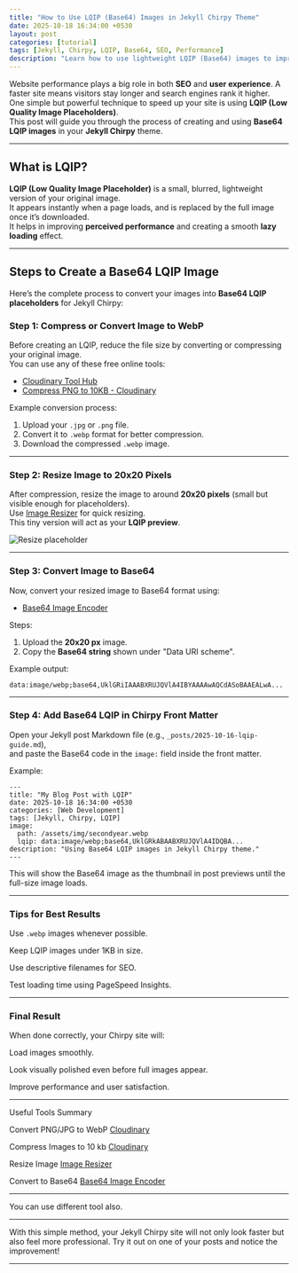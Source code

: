 ```yaml
---
title: "How to Use LQIP (Base64) Images in Jekyll Chirpy Theme"
date: 2025-10-18 16:34:00 +0530
layout: post
categories: [tutorial]
tags: [Jekyll, Chirpy, LQIP, Base64, SEO, Performance]
description: "Learn how to use lightweight LQIP (Base64) images to improve your Jekyll Chirpy site's loading performance."
---
```



Website performance plays a big role in both **SEO** and **user experience**. A faster site means visitors stay longer and search engines rank it higher.  
One simple but powerful technique to speed up your site is using **LQIP (Low Quality Image Placeholders)**.  
This post will guide you through the process of creating and using **Base64 LQIP images** in your **Jekyll Chirpy** theme.

---

##  What is LQIP?

**LQIP (Low Quality Image Placeholder)** is a small, blurred, lightweight version of your original image.  
It appears instantly when a page loads, and is replaced by the full image once it’s downloaded.  
It helps in improving **perceived performance** and creating a smooth **lazy loading** effect.

---

##  Steps to Create a Base64 LQIP Image

Here’s the complete process to convert your images into **Base64 LQIP placeholders** for Jekyll Chirpy:

###  Step 1: Compress or Convert Image to WebP

Before creating an LQIP, reduce the file size by converting or compressing your original image.  
You can use any of these free online tools:

- [Cloudinary Tool Hub](https://cloudinary.com/tools)
- [Compress PNG to 10KB - Cloudinary](https://cloudinary.com/tools/compress-png-to-10kb)


Example conversion process:
1. Upload your `.jpg` or `.png` file.
2. Convert it to `.webp` format for better compression.
3. Download the compressed `.webp` image.

---

###  Step 2: Resize Image to 20x20 Pixels

After compression, resize the image to around **20x20 pixels** (small but visible enough for placeholders).  
Use [Image Resizer](https://imageresizer.com/) for quick resizing.  
This tiny version will act as your **LQIP preview**.

![Resize placeholder](https://via.placeholder.com/400x200?text=Resize+Image+Example)

---

###  Step 3: Convert Image to Base64

Now, convert your resized image to Base64 format using:

- [Base64 Image Encoder](https://www.base64-image.de/)

Steps:
1. Upload the **20x20 px** image.
2. Copy the **Base64 string** shown under "Data URI scheme".

Example output:

```
data:image/webp;base64,UklGRiIAAABXRUJQVlA4IBYAAAAwAQCdASoBAAEALwA...
```

---

###  Step 4: Add Base64 LQIP in Chirpy Front Matter

Open your Jekyll post Markdown file (e.g., `_posts/2025-10-16-lqip-guide.md`),  
and paste the Base64 code in the `image:` field inside the front matter.

Example:

```
---
title: "My Blog Post with LQIP"
date: 2025-10-18 16:34:00 +0530
categories: [Web Development]
tags: [Jekyll, Chirpy, LQIP]
image:
  path: /assets/img/secondyear.webp
  lqip: data:image/webp;base64,UklGRkABAABXRUJQVlA4IDQBA...
description: "Using Base64 LQIP images in Jekyll Chirpy theme."
---
```

This will show the Base64 image as the thumbnail in post previews until the full-size image loads.


---

### Tips for Best Results

Use `.webp` images whenever possible.

Keep LQIP images under 1KB in size.

Use descriptive filenames for SEO.

Test loading time using PageSpeed Insights.



---

### Final Result

When done correctly, your Chirpy site will:

Load images smoothly.

Look visually polished even before full images appear.

Improve performance and user satisfaction.

---

 Useful Tools Summary



Convert PNG/JPG to WebP	[Cloudinary](https://cloudinary.com/tools/png-to-webp)

Compress Images to 10 kb	[Cloudinary](https://cloudinary.com/tools/compress-png-to-10kb)

Resize Image	[Image Resizer](https://imageresizer.com)

Convert to Base64	[Base64 Image Encoder](https://base64-image.de)

---

You can use different tool also.

---

With this simple method, your Jekyll Chirpy site will not only look faster but also feel more professional.
Try it out on one of your posts and notice the improvement!


---
